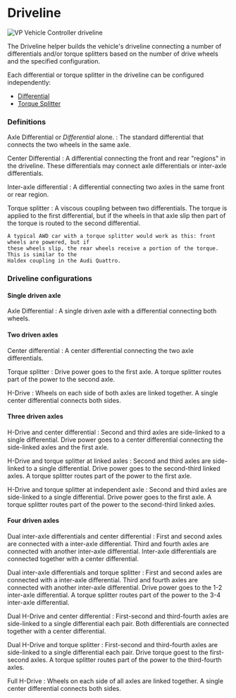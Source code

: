 # Driveline

![VP Vehicle Controller driveline](/img/blocks/vpp-driveline-inspector.png)

The Driveline helper builds the vehicle's driveline connecting a number of differentials and/or
torque splitters based on the number of drive wheels and the specified configuration.

Each differential or torque splitter in the driveline can be configured independently:

- [Differential](/blocks/differential)
- [Torque Splitter](/blocks/torque-splitter)

### Definitions

Axle Differential or _Differential_ alone.
:	The standard differential that connects the two wheels in the same axle.

Center Differential
:	A differential connecting the front and rear "regions" in the driveline. These differentials may
	connect axle differentials or inter-axle differentials.

Inter-axle differential
:	A differential connecting two axles in the same front or rear region.

Torque splitter
:	A viscous coupling between two differentials. The torque is applied to the first differential,
	but if the wheels in that axle slip then part of the torque is routed to the second differential.

	A typical AWD car with a torque splitter would work as this: front wheels are powered, but if
	these wheels slip, the rear wheels receive a portion of the torque. This is similar to the
	Haldex coupling in the Audi Quattro.

### Driveline configurations

#### Single driven axle

Axle Differential
:	A single driven axle with a differential connecting both wheels.

<canvas id="fig1" class="img-responsive" width="224px" height="102px">
<!-- width and height here must be the same as the canvas will have, being:
	16 pixels per square in X
	17 pixels per square in Y
-->
</canvas>
<script type="text/javascript">
	var drawCanvas = function()
		{
		var canvas = new drivelinechartcanvas("fig1", 14, 6);

		canvas.Axle ([ 3, -2 ]);
		canvas.TorqueInputTop ([ 7, -2 ]);
		}

	if (window.addEventListener) window.addEventListener('load', drawCanvas, false);
	else if (window.attachEvent) window.attachEvent('onload', drawCanvas);
</script>

#### Two driven axles

Center differential
:	A center differential connecting the two axle differentials.

Torque splitter
:	Drive power goes to the first axle. A torque splitter routes part of the power to the second
	axle.

H-Drive
:	Wheels on each side of both axles are linked together. A single center differential connects
	both sides.

<canvas id="fig2" class="img-responsive" width="576px" height="272px">
<!-- width and height here must be the same as the canvas will have, being:
	16 pixels per square in X
	17 pixels per square in Y
-->
</canvas>
<script type="text/javascript">
	var drawCanvas = function()
		{
		var canvas = new drivelinechartcanvas("fig2", 36, 16);

		canvas.Axle ([ 3, -2 ]);
		canvas.Axle ([ 3, -12 ]);
		canvas.Differential ([ 6, -7 ]);
		canvas.ConnectY ([ 7, -4], -3);
		canvas.ConnectY ([ 7, -9], -3);
		canvas.Axle ([ 14, -2 ]);
		canvas.Axle ([ 14, -12 ]);

		// canvas.TorqueInputTop ([ 7, -2 ]);
		}

	if (window.addEventListener) window.addEventListener('load', drawCanvas, false);
	else if (window.attachEvent) window.attachEvent('onload', drawCanvas);
</script>

#### Three driven axles

H-Drive and center differential
:	Second and third axles are side-linked to a single differential. Drive power goes to a center
	differential connecting the side-linked axles and the first axle.

H-Drive and torque splitter at linked axles
:	Second and third axles are side-linked to a single differential. Drive power goes to the
	second-third linked axles. A torque splitter routes part of the power to the first axle.

H-Drive and torque splitter at independent axle
:	Second and third axles are side-linked to a single differential. Drive power goes to the first
	axle. A torque splitter routes part of the power to the second-third linked axles.

#### Four driven axles

Dual inter-axle differentials and center differential
:	First and second axles are connected with a inter-axle differential. Third and fourth axles are
	connected with another inter-axle differential. Inter-axle differentials are connected together
	with a center differential.

Dual inter-axle differentials and torque splitter
:	First and second axles are connected with a inter-axle differential. Third and fourth axles are
	connected with another inter-axle differential. Drive power goes to the 1-2 inter-axle
	differential. A torque splitter routes part of the power to the 3-4 inter-axle differential.

Dual H-Drive and center differential
:	First-second and third-fourth axles are side-linked to a single differential each pair. Both
	differentials are connected together with a center differential.

Dual H-Drive and torque splitter
:	First-second and third-fourth axles are side-linked to a single differential each pair. Drive
	torque goest to the first-second axles. A torque splitter routes part of the power to the
	third-fourth axles.

Full H-Drive
:	Wheels on each side of all axles are linked together. A single center differential connects both
	sides.

<canvas id="figN" class="img-responsive" width="400px" height="425px">
<!-- width and height here must be the same as the canvas will have, being:
	16 pixels per square in X
	17 pixels per square in Y
-->
</canvas>
<script type="text/javascript">
	var drawCanvas = function()
		{
		var canvas = new drivelinechartcanvas("figN", 25, 25);

		canvas.Wheel ([ 0,0 ]);
		canvas.ConnectX ([ 1, -1 ], 2);
		canvas.Differential ([ 3, 0 ]);
		canvas.ConnectX ([ 5, -1 ], 2);
		canvas.Wheel ([ 7, 0 ]);

		canvas.Axle ([ 0, -5 ]);
		canvas.TorqueInputTop ([ 4, -5 ]);
		}

	if (window.addEventListener) window.addEventListener('load', drawCanvas, false);
	else if (window.attachEvent) window.attachEvent('onload', drawCanvas);
</script>
